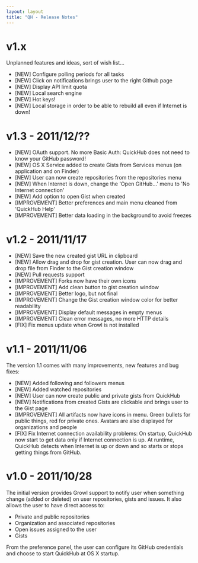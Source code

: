```yaml
---
layout: layout
title: "QH - Release Notes"
---
```


# v1.x
Unplanned features and ideas, sort of wish list...

- [NEW] Configure polling periods for all tasks
- [NEW] Click on notifications brings user to the right Github page
- [NEW] Display API limit quota
- [NEW] Local search engine
- [NEW] Hot keys!
- [NEW] Local storage in order to be able to rebuild all even if Internet is down!

# v1.3 - 2011/12/??

- [NEW] OAuth support. No more Basic Auth: QuickHub does not need to know your GitHub password!
- [NEW] OS X Service added to create Gists from Services menus (on application and on Finder)
- [NEW] User can now create repositories from the repositories menu
- [NEW] When Internet is down, change the 'Open GitHub...' menu to 'No Internet connection'
- [NEW] Add option to open Gist when created
- [IMPROVEMENT] Better preferences and main menu cleaned from 'QuickHub Help' 
- [IMPROVEMENT] Better data loading in the background to avoid freezes

# v1.2 - 2011/11/17

- [NEW] Save the new created gist URL in clipboard
- [NEW] Allow drag and drop for gist creation. User can now drag and drop file from Finder to the Gist creation window
- [NEW] Pull requests support
- [IMPROVEMENT] Forks now have their own icons
- [IMPROVEMENT] Add clean button to gist creation window
- [IMPROVEMENT] Better logo, but not final
- [IMPROVEMENT] Change the Gist creation window color for better readability
- [IMPROVEMENT] Display default messages in empty menus
- [IMPROVEMENT] Clean error messages, no more HTTP details
- [FIX] Fix menus update when Growl is not installed

# v1.1 - 2011/11/06
The version 1.1 comes with many improvements, new features and bug fixes:

- [NEW] Added following and followers menus
- [NEW] Added watched repositories
- [NEW] User can now create public and private gists from QuickHub
- [NEW] Notifications from created Gists are clickable and brings user to the Gist page
- [IMPROVEMENT] All artifacts now have icons in menu. Green bullets for public things, red for private ones. Avatars are also displayed for organizations and people
- [FIX] Fix Internet connection availability problems: On startup, QuickHub now start to get data only if Internet connection is up. At runtime, QuickHub detects when Internet is up or down and so starts or stops getting things from GitHub.

# v1.0 - 2011/10/28
The initial version provides Growl support to notify user when something change (added or deleted) on user repositories, gists and issues. It also allows the user to have direct access to:

- Private and public repositories
- Organization and associated repositories
- Open issues assigned to the user
- Gists

From the preference panel, the user can configure its GitHub credentials and choose to start QuickHub at OS X startup.